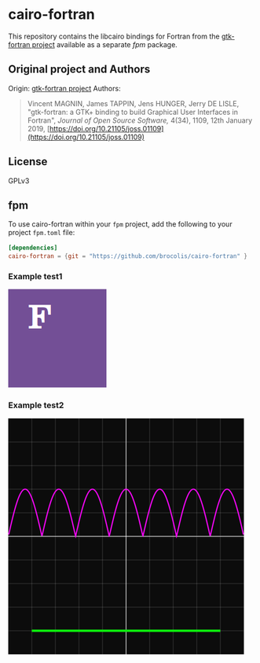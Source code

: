 # cairo-fortran

This repository contains the libcairo bindings for Fortran from the [gtk-fortran project](https://github.com/vmagnin/gtk-fortran/) available as a separate _fpm_ package.

## Original project and Authors
Origin: [gtk-fortran project](https://github.com/vmagnin/gtk-fortran/)
Authors:
> Vincent MAGNIN, James TAPPIN, Jens HUNGER, Jerry DE LISLE, "gtk-fortran: a GTK+ binding to build Graphical User Interfaces in Fortran", _Journal of Open Source Software,_ 4(34), 1109, 12th January 2019, [https://doi.org/10.21105/joss.01109](https://doi.org/10.21105/joss.01109)

## License
GPLv3

## fpm
To use cairo-fortran within your `fpm` project, add the following to your project `fpm.toml` file:

```toml
[dependencies]
cairo-fortran = {git = "https://github.com/brocolis/cairo-fortran" }
```

### Example test1
![test1](F.png)
### Example test2
![test2](axis.png)
